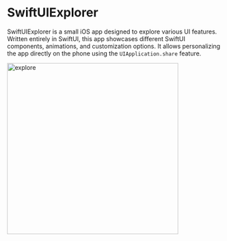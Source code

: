 # SwiftUIExplorer

SwiftUIExplorer is a small iOS app designed to explore various UI features. Written entirely in SwiftUI, this app showcases different SwiftUI components, animations, and customization options.
It allows personalizing the app directly on the phone using the `UIApplication.share` feature.

<img src="https://github.com/Magdalenaspace/SwiftUI-Apps/assets/96504344/0747b901-7be9-44b1-9154-0c2c82ffb7f0" alt="explore" width="400">

